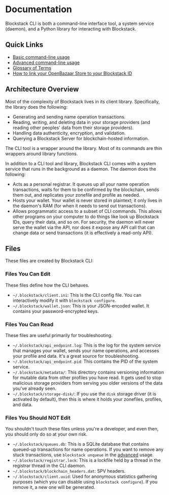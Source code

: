 # Documentation

Blockstack CLI is both a command-line interface tool, a system service (daemon), and a Python library for interacting with Blockstack.

## Quick Links

* [Basic command-line usage](https://github.com/blockstack/blockstack-core/blob/master/docs/basic_usage.md)
* [Advanced command-line usage](https://github.com/blockstack/blockstack-core/blob/master/docs/advanced_usage.md)
* [Glossary of Terms](https://github.com/blockstack/blockstack-core/blob/master/docs/glossary.md)
* [How to link your OpenBazaar Store to your Blockstack ID](https://github.com/blockstack/blockstack-core/blob/master/docs/openbazaar.md)

## Architecture Overview

Most of the complexity of Blockstack lives in its client library.  Specifically, the library does the following:

* Generating and sending name operation transactions.
* Reading, writing, and deleting data in your storage providers (and reading other peoples' data from their storage providers).
* Handling data authenticity, encryption, and validation.
* Querying a Blockstack Server for blockchain-hosted information.

The CLI tool is a wrapper around the library.  Most of its commands are thin wrappers around library functions.

In addition to a CLI tool and library, Blockstack CLI comes with a system service that runs in the background as a daemon.  The daemon does the following:

* Acts as a personal registrar.  It queues up all your name operation transactions, waits for them to be confirmed by the blockchain, sends them out, and replicates your zonefile and profile as needed.
* Hosts your wallet.  Your wallet is never stored in plaintext; it only lives in the daemon's RAM (for when it needs to send out transactions). 
* Allows programmatic access to a subset of CLI commands.  This allows other programs on your computer to do things like look up Blockstack IDs, query their data, and so on.  For security, the daemon will never serve the wallet via the API, nor does it expose any API call that can change data or send transactions (it is effectively a read-only API).

## Files

These files are created by Blockstack CLI:

### Files You Can Edit

These files define how the CLI behaves.

* `~/.blockstack/client.ini`:  This is the CLI config file.  You can interactively modify it with `blockstack configure`.
* `~/.blockstack/wallet.json`:  This is your JSON-encoded wallet.  It contains your password-encrypted keys.

### Files You Can Read

These files are useful primarily for troubleshooting.

* `~/.blockstack/api_endpoint.log`:  This is the log for the system service that manages your wallet, sends your name operations, and accesses your profile and data.  It's a great source for troubleshooting.
* `~/.blockstack/api_endpoint.pid`:  This contains the PID of the system service.
* `~/.blockstack/metadata/`:  This directory contains versioning information for mutable data from other profiles you have read.  It gets used to stop malicious storage providers from serving you older versions of the data you've already seen.
* `~/.blockstack/storage-disk/`:  If you use the `disk` storage driver (it is activated by default), then this is where it holds your zonefiles, profiles, and data.

### Files You Should NOT Edit

You shouldn't touch these files unless you're a developer, and even then, you should only do so at your own risk.

* `~/.blockstack/queues.db`:  This is a SQLite database that contains queued-up transactions for name operations.  If you want to remove any stuck transactions, use `blockstack unqueue` in the [advanced](https://github.com/blockstack/blockstack-cli/blob/master/docs/advanced_usage.md) usage.
* `~/.blockstack/registrar.lock`:  This is a lockfile held by a thread in the registrar thread in the CLI daemon.
* `~/.blockstack/blockchain_headers.dat`:  SPV headers.
* `~/.blockstack/client.uuid`:  Used for anonymous statistics gathering purposes (which you can disable using `blockstack configure`).  If you remove it, a new one will be generated.
